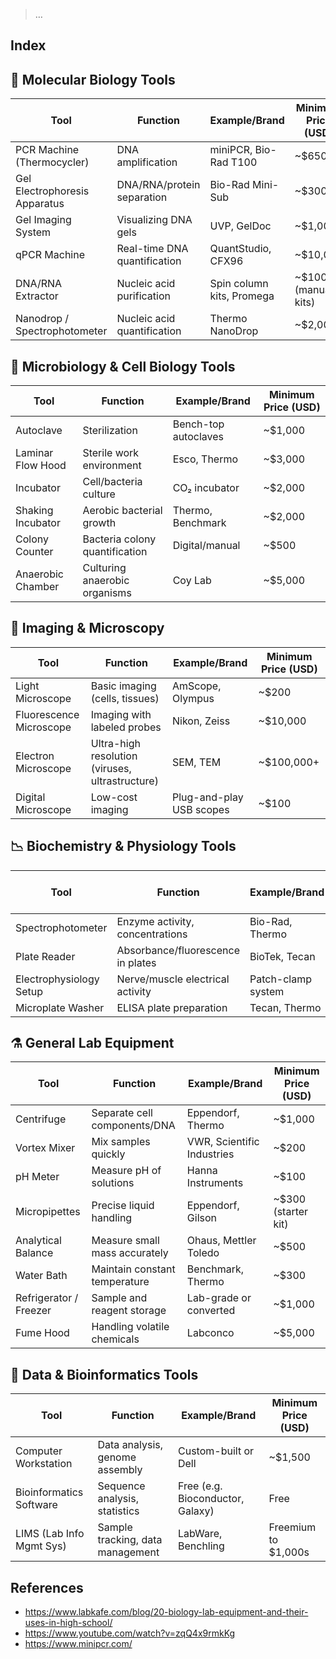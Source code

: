 > …
> 

## Index

## 🧬 **Molecular Biology Tools**

| **Tool** | **Function** | **Example/Brand** | **Minimum Price (USD)** |
| --- | --- | --- | --- |
| PCR Machine (Thermocycler) | DNA amplification | miniPCR, Bio-Rad T100 | ~$650 |
| Gel Electrophoresis Apparatus | DNA/RNA/protein separation | Bio-Rad Mini-Sub | ~$300 |
| Gel Imaging System | Visualizing DNA gels | UVP, GelDoc | ~$1,000 |
| qPCR Machine | Real-time DNA quantification | QuantStudio, CFX96 | ~$10,000 |
| DNA/RNA Extractor | Nucleic acid purification | Spin column kits, Promega | ~$100 (manual kits) |
| Nanodrop / Spectrophotometer | Nucleic acid quantification | Thermo NanoDrop | ~$2,000 |

## 🧫 **Microbiology & Cell Biology Tools**

| **Tool** | **Function** | **Example/Brand** | **Minimum Price (USD)** |
| --- | --- | --- | --- |
| Autoclave | Sterilization | Bench-top autoclaves | ~$1,000 |
| Laminar Flow Hood | Sterile work environment | Esco, Thermo | ~$3,000 |
| Incubator | Cell/bacteria culture | CO₂ incubator | ~$2,000 |
| Shaking Incubator | Aerobic bacterial growth | Thermo, Benchmark | ~$2,000 |
| Colony Counter | Bacteria colony quantification | Digital/manual | ~$500 |
| Anaerobic Chamber | Culturing anaerobic organisms | Coy Lab | ~$5,000 |

## 🔬 **Imaging & Microscopy**

| **Tool** | **Function** | **Example/Brand** | **Minimum Price (USD)** |
| --- | --- | --- | --- |
| Light Microscope | Basic imaging (cells, tissues) | AmScope, Olympus | ~$200 |
| Fluorescence Microscope | Imaging with labeled probes | Nikon, Zeiss | ~$10,000 |
| Electron Microscope | Ultra-high resolution (viruses, ultrastructure) | SEM, TEM | ~$100,000+ |
| Digital Microscope | Low-cost imaging | Plug-and-play USB scopes | ~$100 |

## 📉 **Biochemistry & Physiology Tools**

| **Tool** | **Function** | **Example/Brand** | **Minimum Price (USD)** |
| --- | --- | --- | --- |
| Spectrophotometer | Enzyme activity, concentrations | Bio-Rad, Thermo | ~$2,000 |
| Plate Reader | Absorbance/fluorescence in plates | BioTek, Tecan | ~$4,000 |
| Electrophysiology Setup | Nerve/muscle electrical activity | Patch-clamp system | ~$20,000 |
| Microplate Washer | ELISA plate preparation | Tecan, Thermo | ~$2,000 |

## ⚗️ **General Lab Equipment**

| **Tool** | **Function** | **Example/Brand** | **Minimum Price (USD)** |
| --- | --- | --- | --- |
| Centrifuge | Separate cell components/DNA | Eppendorf, Thermo | ~$1,000 |
| Vortex Mixer | Mix samples quickly | VWR, Scientific Industries | ~$200 |
| pH Meter | Measure pH of solutions | Hanna Instruments | ~$100 |
| Micropipettes | Precise liquid handling | Eppendorf, Gilson | ~$300 (starter kit) |
| Analytical Balance | Measure small mass accurately | Ohaus, Mettler Toledo | ~$500 |
| Water Bath | Maintain constant temperature | Benchmark, Thermo | ~$300 |
| Refrigerator / Freezer | Sample and reagent storage | Lab-grade or converted | ~$1,000 |
| Fume Hood | Handling volatile chemicals | Labconco | ~$5,000 |

## 🧠 **Data & Bioinformatics Tools**

| **Tool** | **Function** | **Example/Brand** | **Minimum Price (USD)** |
| --- | --- | --- | --- |
| Computer Workstation | Data analysis, genome assembly | Custom-built or Dell | ~$1,500 |
| Bioinformatics Software | Sequence analysis, statistics | Free (e.g. Bioconductor, Galaxy) | Free |
| LIMS (Lab Info Mgmt Sys) | Sample tracking, data management | LabWare, Benchling | Freemium to $1,000s |

## References

- https://www.labkafe.com/blog/20-biology-lab-equipment-and-their-uses-in-high-school/
- https://www.youtube.com/watch?v=zqQ4x9rmkKg
- https://www.minipcr.com/